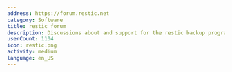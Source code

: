 ```yaml
---
address: https://forum.restic.net
category: Software
title: restic forum
description: Discussions about and support for the restic backup program
userCount: 1104
icon: restic.png
activity: medium
language: en_US
---
```


